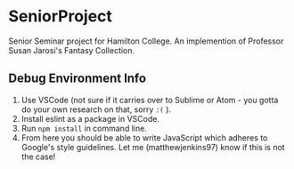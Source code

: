 # SeniorProject

Senior Seminar project for Hamilton College. An implemention of Professor Susan Jarosi's Fantasy Collection.

## Debug Environment Info

1. Use VSCode (not sure if it carries over to Sublime or Atom - you gotta do your own research on that, sorry `:(` ).
2. Install eslint as a package in VSCode.
3. Run `npm install` in command line.
4. From here you should be able to write JavaScript which adheres to Google's style guidelines. Let me (matthewjenkins97) know if this is not the case!

